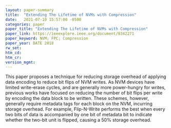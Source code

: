 ```yaml
---
layout: paper-summary
title:  "Extending The Lifetime of NVMs with Compression"
date:   2021-07-10 15:57:00 -0500
categories: paper
paper_title: "Extending The Lifetime of NVMs with Compression"
paper_link: https://ieeexplore.ieee.org/document/8342271
paper_keyword: NVM; FPC; Compression
paper_year: DATE 2018
rw_set:
htm_cd:
htm_cr:
version_mgmt:
---
```


This paper proposes a technique for reducing storage overhead of applying data encoding to reduce bit flips of 
NVM writes. 
As NVM devices have limited write-erase cycles, and are generally more power-hungry for writes, previous works have 
focused on reducing the number of bit flips per write by encoding the data block to be written.
These schemes, however, generally require metadata tags for each block on the NVM, incurring storage overhead.
For example, Flip-N-Write performs the best when every two bits of data is accompanied by one bit of metadata bit
to indicate whether the two-bit unit is flipped, causing a 50% storage overhead.
